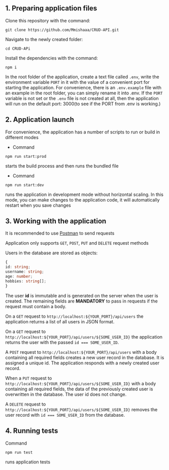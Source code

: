 ## 1. Preparing application files

Clone this repository with the command:

```
git clone https://github.com/Mmishaaa/CRUD-API.git

```
Navigate to the newly created folder:

```
cd CRUD-APi

```
Install the dependencies with the command:

```
npm i

```
In the root folder of the application, create a text file called `.env`, write the environment variable `PORT` in it with the value of a convenient port for starting the application. For convenience, there is an `.env.example` file with an example in the root folder, you can simply rename it into .env. If the `PORT` variable is not set or the `.env` file is not created at all, then the application will run on the default port: 3000(to see if the PORT from .env is working.)

## 2. Application launch

For convenience, the application has a number of scripts to run or build in different modes

- Сommand


```
npm run start:prod

```

starts the build process and then runs the bundled file

- Сommand

```
npm run start:dev

```
runs the application in development mode without horizontal scaling. In this mode, you can make changes to the application code, it will automatically restart when you save changes

## 3. Working with the application

It is recommended to use [Postman](https://www.postman.com/) to send requests

Application only supports `GET`, `POST`, `PUT` and `DELETE` request methods

Users in the database are stored as objects:

```ts
{
id: string;
username: string;
age: number;
hobbies: string[];
}
```

The user **id** is immutable and is generated on the server when the user is created. The remaining fields are **MANDATORY** to pass in requests if the request must contain a body.

On a `GET` request to `http://localhost:${YOUR_PORT}/api/users` the application returns a list of all users in JSON format.

On a `GET` request to `http://localhost:${YOUR_PORT}/api/users/${SOME_USER_ID}` the application returns the user with the passed `id === SOME_USER_ID`.

A `POST` request to `http://localhost:${YOUR_PORT}/api/users` with a body containing all required fields creates a new user record in the database. It is assigned a unique id. The application responds with a newly created user record.

When a `PUT` request to `http://localhost:${YOUR_PORT}/api/users/${SOME_USER_ID}` with a body containing all required fields, the data of the previously created user is overwritten in the database. The user id does not change.

A `DELETE` request to `http://localhost:${YOUR_PORT}/api/users/${SOME_USER_ID}` removes the user record with `id === SOME_USER_ID` from the database.

## 4. Running tests

Command

```
npm run test
```

runs application tests
